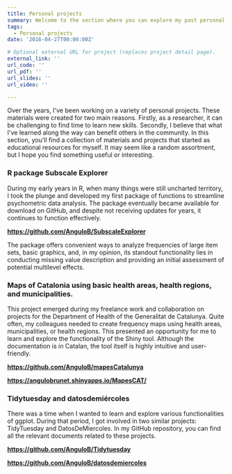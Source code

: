 ```yaml
---
title: Personal projects
summary: Welcome to the section where you can explore my past personal projects.
tags:
  - Personal projects
date: '2016-04-27T00:00:00Z'

# Optional external URL for project (replaces project detail page).
external_link: ''
url_code: ''
url_pdf: ''
url_slides: ''
url_video: ''

---
```



Over the years, I've been working on a variety of personal projects. These materials were created for two main reasons. Firstly, as a researcher, it can be challenging to find time to learn new skills. Secondly, I believe that what I've learned along the way can benefit others in the community. In this section, you'll find a collection of materials and projects that started as educational resources for myself. It may seem like a random assortment, but I hope you find something useful or interesting.

### R package Subscale Explorer 

During my early years in R, when many things were still uncharted territory, I took the plunge and developed my first package of functions to streamline psychometric data analysis. The package eventually became available for download on GitHub, and despite not receiving updates for years, it continues to function effectively.

**https://github.com/AnguloB/SubscaleExplorer**

The package offers convenient ways to analyze frequencies of large item sets, basic graphics, and, in my opinion, its standout functionality lies in conducting missing value description and providing an initial assessment of potential multilevel effects.

### Maps of Catalonia using basic health areas, health regions, and municipalities. 

This project emerged during my freelance work and collaboration on projects for the Department of Health of the Generalitat de Catalunya. Quite often, my colleagues needed to create frequency maps using health areas, municipalities, or health regions. This presented an opportunity for me to learn and explore the functionality of the Shiny tool. Although the documentation is in Catalan, the tool itself is highly intuitive and user-friendly.

**https://github.com/AnguloB/mapesCatalunya**

**https://angulobrunet.shinyapps.io/MapesCAT/**

### Tidytuesday and datosdemiércoles

There was a time when I wanted to learn and explore various functionalities of ggplot. During that period, I got involved in two similar projects: TidyTuesday and DatosDeMiercoles. In my GitHub repository, you can find all the relevant documents related to these projects.

**https://github.com/AnguloB/Tidytuesday**

**https://github.com/AnguloB/datosdemiercoles**